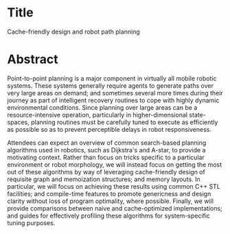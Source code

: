 # Title

Cache-friendly design and robot path planning


# Abstract

Point-to-point planning is a major component in virtually all mobile robotic systems. These systems generally require agents to generate paths over very large areas on demand; and sometimes several more times during their journey as part of intelligent recovery routines to cope with highly dynamic environmental conditions. Since planning over large areas can be a resource-intensive operation, particularly in higher-dimensional state-spaces, planning routines must be carefully tuned to execute as efficiently as possible so as to prevent perceptible delays in robot responsiveness.

Attendees can expect an overview of common search-based planning algorithms used in robotics, such as Dijkstra's and A-star, to provide a motivating context. Rather than focus on tricks specific to a particular environment or robot morphology, we will instead focus on getting the most out of these algorithms by way of leveraging cache-friendly design of requisite graph and memoization structures; and memory layouts. In particular, we will focus on achieving these results using common C++ STL facilities; and compile-time features to promote genericness and design clarity without loss of program optimality, where possible. Finally, we will provide comparisons between naive and cache-optimized implementations; and guides for effectively profiling these algorithms for system-specific tuning purposes.

